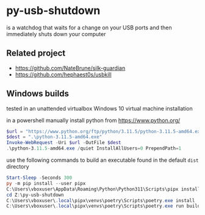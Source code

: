 # py-usb-shutdown

is a watchdog that waits for a change on your USB ports and then immediately shuts down your computer

## Related project

* https://github.com/NateBrune/silk-guardian
* https://github.com/hephaest0s/usbkill

## Windows builds

tested in an unattended virtualbox Windows 10 virtual machine installation

in a powershell manually install python from https://www.python.org/

```PowerShell
$url = "https://www.python.org/ftp/python/3.11.5/python-3.11.5-amd64.exe"
$dest = ".\python-3.11.5-amd64.exe"
Invoke-WebRequest -Uri $url -OutFile $dest
.\python-3.11.5-amd64.exe /quiet InstallAllUsers=0 PrependPath=1
```

use the following commands to build an executable found in the default `dist` directory

```PowerShell
Start-Sleep -Seconds 300
py -m pip install --user pipx
C:\Users\vboxuser\AppData\Roaming\Python\Python311\Scripts\pipx install poetry
cd Z:\py-usb-shutdown
C:\Users\vboxuser\.local\pipx\venvs\poetry\Scripts\poetry.exe install
C:\Users\vboxuser\.local\pipx\venvs\poetry\Scripts\poetry.exe run build_windows
```
